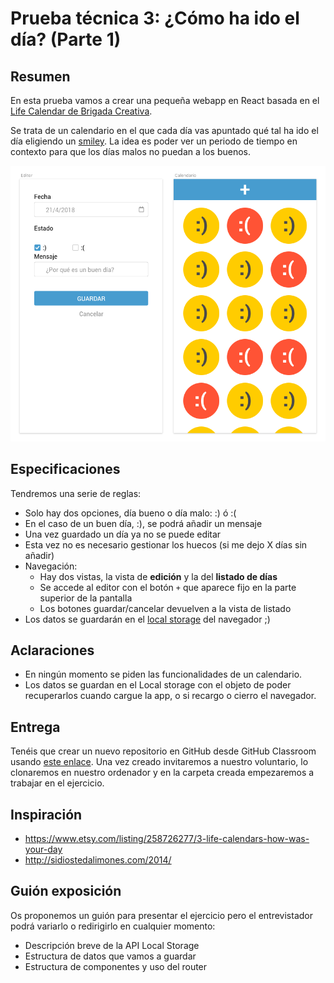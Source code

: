 # Prueba técnica 3: ¿Cómo ha ido el día? (Parte 1)


## Resumen

En esta prueba vamos a crear una pequeña webapp en React basada en el [Life Calendar de Brigada Creativa](https://www.etsy.com/listing/258726277/3-life-calendars-how-was-your-day).

Se trata de un calendario en el que cada día vas apuntado qué tal ha ido el día eligiendo un [smiley](https://en.wikipedia.org/wiki/Smiley).
La idea es poder ver un periodo de tiempo en contexto para que los días malos no puedan a los buenos.

![Pokedex](assets/life-calendar.png)

## Especificaciones
Tendremos una serie de reglas:
- Solo hay dos opciones, día bueno o día malo:  :) ó :(
- En el caso de un buen día, :), se podrá añadir un mensaje
- Una vez guardado un día ya no se puede editar
- Esta vez no es necesario gestionar los huecos (si me dejo X días sin añadir)
- Navegación:
  - Hay dos vistas, la vista de **edición** y la del **listado de días**
  - Se accede al editor con el botón `+` que aparece fijo en la parte superior de la pantalla
  - Los botones guardar/cancelar devuelven a la vista de listado
- Los datos se guardarán en el [local storage](https://developer.mozilla.org/en-US/docs/Web/API/Window/localStorage) del navegador ;)

## Aclaraciones
- En ningún momento se piden las funcionalidades de un calendario.
- Los datos se guardan en el Local storage con el objeto de poder recuperarlos cuando cargue la app, o si recargo o cierro el navegador.



## Entrega
Tenéis que crear un nuevo repositorio en GitHub desde GitHub Classroom usando [este enlace](https://classroom.github.com/a/gncR3d-x). Una vez creado invitaremos a nuestro voluntario, lo clonaremos en nuestro ordenador y en la carpeta creada empezaremos a trabajar en el ejercicio.

## Inspiración

- https://www.etsy.com/listing/258726277/3-life-calendars-how-was-your-day
- http://sidiostedalimones.com/2014/

## Guión exposición
Os proponemos un guión para presentar el ejercicio pero el entrevistador podrá variarlo o redirigirlo en cualquier momento:
- Descripción breve de la API Local Storage
- Estructura de datos que vamos a guardar
- Estructura de componentes y uso del router
